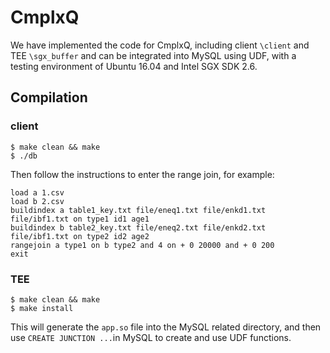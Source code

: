 # CmplxQ

We have implemented the code for CmplxQ, including client `\client` and TEE `\sgx_buffer` and can be integrated into MySQL using UDF, with a testing environment of Ubuntu 16.04 and Intel SGX SDK 2.6.

## Compilation

### client

    $ make clean && make
    $ ./db

Then follow the instructions to enter the range join, for example:

    load a 1.csv
    load b 2.csv
    buildindex a table1_key.txt file/eneq1.txt file/enkd1.txt file/ibf1.txt on type1 id1 age1
    buildindex b table2_key.txt file/eneq2.txt file/enkd2.txt file/ibf1.txt on type2 id2 age2
    rangejoin a type1 on b type2 and 4 on + 0 20000 and + 0 200
    exit

### TEE

    $ make clean && make
    $ make install

This will generate the `app.so` file into the MySQL related directory, and then use `CREATE JUNCTION ...`in MySQL to create and use UDF functions.